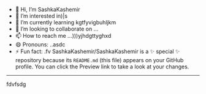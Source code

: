 - 👋 Hi, I’m SashkaKashemir
- 👀 I’m interested in)|s
- 🌱 I’m currently learning kgtfyvigbuhljkm
- 💞️ I’m looking to collaborate on ...
- 📫 How to reach me ...)))yjhdgttyghxd
- 😄 Pronouns: ..asdc
- ⚡ Fun fact: .fv
SashkaKashemir/SashkaKashemir is a ✨ special ✨ repository because its `README.md` (this file) appears on your GitHub profile.
You can click the Preview link to take a look at your changes.
---
fdvfsdg
